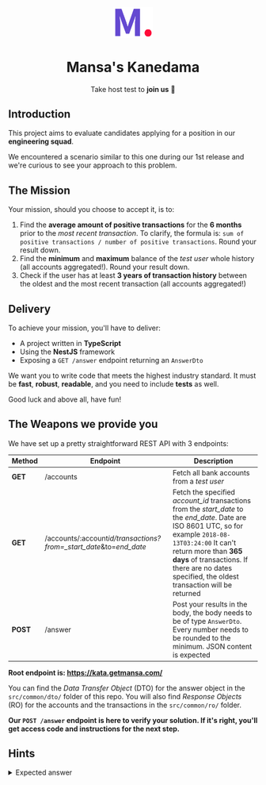 <p align="center"><a href="https://github.com/MansaGroup/kanedama" target="blank"><img src="../.github/assets/logo.png" width="80" alt="Mansa's Logo" /></a></p>
<h1 align="center">Mansa's Kanedama</h1>
<p align="center">Take host test to <b>join us</b> 💜</p>

## Introduction

This project aims to evaluate candidates applying for a position in our
**engineering squad**.

We encountered a scenario similar to this one during our 1st release and
we're curious to see your approach to this problem.

## The Mission

Your mission, should you choose to accept it, is to:

1. Find the **average amount of positive transactions** for the **6 months**
   prior to the _most recent transaction_. To clarify, the formula is:
   `sum of positive transactions / number of positive transactions`.
   Round your result down.
2. Find the **minimum** and **maximum** balance of the _test user_
   whole history (all accounts aggregated!). Round your result down.
3. Check if the user has at least **3 years of transaction history** between
   the oldest and the most recent transaction (all accounts aggregated!)

## Delivery

To achieve your mission, you'll have to deliver:

- A project written in **TypeScript**
- Using the **NestJS** framework
- Exposing a `GET /answer` endpoint returning an `AnswerDto`

We want you to write code that meets the highest industry standard. It must be
**fast**, **robust**, **readable**, and you need to include **tests** as well.

Good luck and above all, have fun!

## The Weapons we provide you

We have set up a pretty straightforward REST API with 3 endpoints:

| Method   | Endpoint                                                            | Description                                                                                                                                                                                                                                                                         |
| -------- | ------------------------------------------------------------------- | ----------------------------------------------------------------------------------------------------------------------------------------------------------------------------------------------------------------------------------------------------------------------------------- |
| **GET**  | /accounts                                                           | Fetch all bank accounts from a _test user_                                                                                                                                                                                                                                          |
| **GET**  | /accounts/:account*id/transactions?from=\_start_date*&to=_end_date_ | Fetch the specified _account_id_ transactions from the _start_date_ to the _end_date_. Date are ISO 8601 UTC, so for example `2018-08-13T03:24:00` It can't return more than **365 days** of transactions. If there are no dates specified, the oldest transaction will be returned |
| **POST** | /answer                                                             | Post your results in the body, the body needs to be of type `AnswerDto`. Every number needs to be rounded to the minimum. JSON content is expected                                                                                                                                  |

**Root endpoint is: https://kata.getmansa.com/**

You can find the _Data Transfer Object_ (DTO) for the answer object in the `src/common/dto/` folder of this repo. You will also find _Response Objects_ (RO) for the accounts and the transactions in the `src/common/ro/` folder.

**Our `POST /answer` endpoint is here to verify your solution. If it's right, you'll get access code and instructions for the next step.**

## Hints

<details>
<summary>Expected answer</summary>

Here's the expected answer:

```json
{
  "6_month_average_income": 407,
  "3_years_activity": true,
  "max_balance": 19540,
  "min_balance": -4285
}
```

Here the corresponding cURL command:

```bash
curl -XPOST https://kata.getmansa.com/answer \
	-H 'Content-Type: application/json' \
	--data-binary @- << EOF
{
	"6_month_average_income": 407,
	"3_years_activity": true,
	"max_balance": 19540,
	"min_balance": -4285
}
EOF
```

</details>
